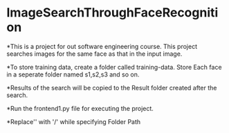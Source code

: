 # ImageSearchThroughFaceRecognition
*This is a project for out software engineering course. This project searches images for the same face as that in the input image.

*To store training data, create a folder called training-data. Store Each face in a seperate folder named s1,s2,s3 and so on.

*Results of the search will be copied to the Result folder created after the search.

*Run the frontend1.py file for executing the project.

*Replace'\' with '/' while specifying Folder Path
